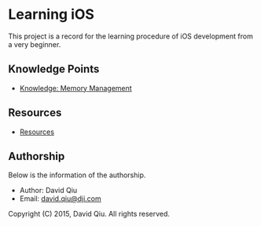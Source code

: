 # Learning iOS

This project is a record for the learning procedure of iOS development from a very beginner.


## Knowledge Points

* [Knowledge: Memory Management](knowledge-memory-management)


## Resources

* [Resources](resources)


## Authorship

Below is the information of the authorship.

* Author: David Qiu
* Email: david.qiu@dji.com

Copyright (C) 2015, David Qiu. All rights reserved.


